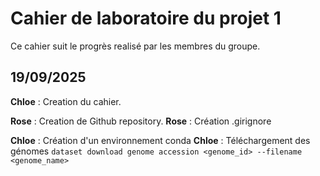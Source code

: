 # Cahier de laboratoire du projet 1

Ce cahier suit le progrès realisé par les membres du groupe.

## 19/09/2025

**Chloe** : Creation du cahier.

**Rose** : Creation de Github repository.
**Rose** : Création .girignore

**Chloe** : Création d'un environnement conda 
**Chloe** : Téléchargement des génomes 
`dataset download genome accession <genome_id> --filename <genome_name>`
